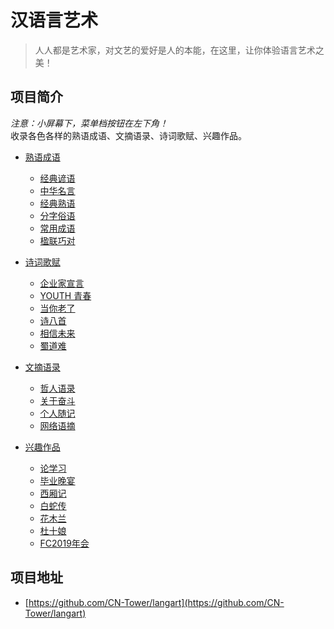 # 汉语言艺术

> 人人都是艺术家，对文艺的爱好是人的本能，在这里，让你体验语言艺术之美！  

## 项目简介
*注意：小屏幕下，菜单档按钮在左下角！*  
收录各色各样的熟语成语、文摘语录、诗词歌赋、兴趣作品。

* [熟语成语](熟语成语/经典谚语.md)
  * [经典谚语](熟语成语/经典谚语.md)
  * [中华名言](熟语成语/中华名言.md)
  * [经典熟语](熟语成语/经典熟语.md)
  * [分字俗语](熟语成语/分字俗语.md)
  * [常用成语](熟语成语/常用成语.md)
  * [楹联巧对](熟语成语/楹联巧对.md)

* [诗词歌赋](诗词歌赋/企业家宣言.md)
  * [企业家宣言](诗词歌赋/企业家宣言.md)
  * [YOUTH 青春](诗词歌赋/青春.md)
  * [当你老了](诗词歌赋/当你老了.md)
  * [诗八首](诗词歌赋/诗八首.md)
  * [相信未来](诗词歌赋/相信未来.md)
  * [蜀道难](诗词歌赋/蜀道难.md)

* [文摘语录](文摘语录/哲人语录.md)
  * [哲人语录](文摘语录/哲人语录.md)
  * [关于奋斗](文摘语录/关于奋斗.md)
  * [个人随记](文摘语录/个人随记.md)
  * [网络语摘](文摘语录/网络语摘.md)

* [兴趣作品](兴趣作品/论学习.md)
  * [论学习](兴趣作品/论学习.md)
  * [毕业晚宴](兴趣作品/毕业晚宴.md)
  * [西厢记](兴趣作品/西厢记.md)
  * [白蛇传](兴趣作品/白蛇传.md)
  * [花木兰](兴趣作品/花木兰.md)
  * [杜十娘](兴趣作品/杜十娘.md)
  * [FC2019年会](兴趣作品/FlashCash2019年会.md)

## 项目地址
- [https://github.com/CN-Tower/langart](https://github.com/CN-Tower/langart)
